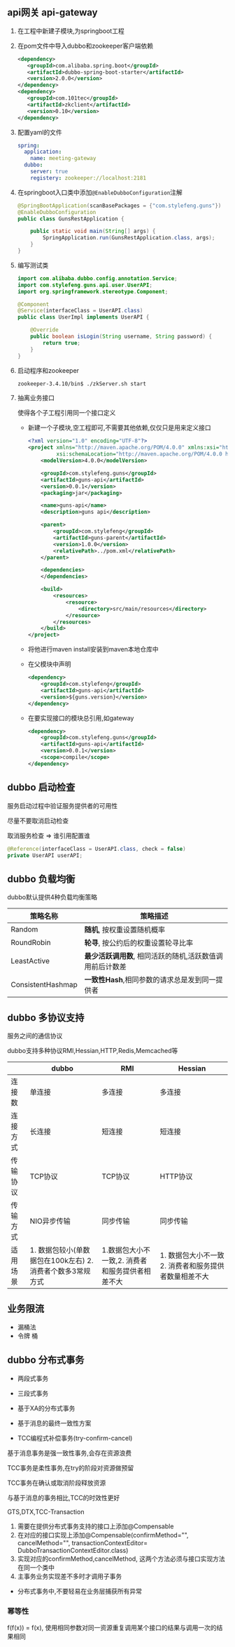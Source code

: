 ## api网关 api-gateway

1. 在工程中新建子模块,为springboot工程

2. 在pom文件中导入dubbo和zookeeper客户端依赖

   ```xml
   <dependency>
      <groupId>com.alibaba.spring.boot</groupId>
      <artifactId>dubbo-spring-boot-starter</artifactId>
      <version>2.0.0</version>
   </dependency>
   <dependency>
      <groupId>com.101tec</groupId>
      <artifactId>zkclient</artifactId>
      <version>0.10</version>
   </dependency>
   ```

3. 配置yaml的文件

   ```yaml
   spring:
     application:
       name: meeting-gateway
     dubbo:
       server: true
       registery: zookeeper://localhost:2181
   ```

4. 在springboot入口类中添加``@EnableDubboConfiguration``注解

   ```java
   @SpringBootApplication(scanBasePackages = {"com.stylefeng.guns"})
   @EnableDubboConfiguration
   public class GunsRestApplication {
   
       public static void main(String[] args) {
           SpringApplication.run(GunsRestApplication.class, args);
       }
   }
   ```

5. 编写测试类

   ```java
   import com.alibaba.dubbo.config.annotation.Service;
   import com.stylefeng.guns.api.user.UserAPI;
   import org.springframework.stereotype.Component;
   
   @Component
   @Service(interfaceClass = UserAPI.class)
   public class UserImpl implements UserAPI {
   
       @Override
       public boolean isLogin(String username, String password) {
           return true;
       }
   }
   ```

   

6. 启动程序和zookeeper

   ```bash
   zookeeper-3.4.10/bin$ ./zkServer.sh start
   ```

7. 抽离业务接口

   使得各个子工程引用同一个接口定义

   - 新建一个子模块,空工程即可,不需要其他依赖,仅仅只是用来定义接口

     ```xml
     <?xml version="1.0" encoding="UTF-8"?>
     <project xmlns="http://maven.apache.org/POM/4.0.0" xmlns:xsi="http://www.w3.org/2001/XMLSchema-instance"
              xsi:schemaLocation="http://maven.apache.org/POM/4.0.0 http://maven.apache.org/xsd/maven-4.0.0.xsd">
         <modelVersion>4.0.0</modelVersion>
     
         <groupId>com.stylefeng.guns</groupId>
         <artifactId>guns-api</artifactId>
         <version>0.0.1</version>
         <packaging>jar</packaging>
     
         <name>guns-api</name>
         <description>guns api</description>
     
         <parent>
             <groupId>com.stylefeng</groupId>
             <artifactId>guns-parent</artifactId>
             <version>1.0.0</version>
             <relativePath>../pom.xml</relativePath>
         </parent>
     
         <dependencies>
         </dependencies>
     
         <build>
             <resources>
                 <resource>
                     <directory>src/main/resources</directory>
                 </resource>
             </resources>
         </build>
     </project>
     ```

     

   - 将他进行maven install安装到maven本地仓库中

   - 在父模块中声明

     ```xml
     <dependency>
         <groupId>com.stylefeng</groupId>
         <artifactId>guns-api</artifactId>
         <version>${guns.version}</version>
     </dependency>
     ```

   - 在要实现接口的模块总引用,如gateway

     ```xml
     <dependency>
         <groupId>com.stylefeng.guns</groupId>
         <artifactId>guns-api</artifactId>
         <version>0.0.1</version>
         <scope>compile</scope>
     </dependency>
     ```





## dubbo 启动检查

服务启动过程中验证服务提供者的可用性

尽量不要取消启动检查

取消服务检查 => 谁引用配置谁

```java
@Reference(interfaceClass = UserAPI.class, check = false)
private UserAPI userAPI;
```



## dubbo 负载均衡

dubbo默认提供4种负载均衡策略



| 策略名称          | 策略描述                                                  |
| ----------------- | --------------------------------------------------------- |
| Random            | **随机**, 按权重设置随机概率                              |
| RoundRobin        | **轮寻**, 按公约后的权重设置轮寻比率                      |
| LeastActive       | **最少活跃调用数**, 相同活跃的随机,活跃数值调用前后计数差 |
| ConsistentHashmap | **一致性Hash**,相同参数的请求总是发到同一提供者           |



## dubbo 多协议支持

服务之间的通信协议

dubbo支持多种协议RMI,Hessian,HTTP,Redis,Memcached等

|          | dubbo                                                      | RMI                                              | Hessian                                               |
| -------- | ---------------------------------------------------------- | ------------------------------------------------ | ----------------------------------------------------- |
| 连接数   | 单连接                                                     | 多连接                                           | 多连接                                                |
| 连接方式 | 长连接                                                     | 短连接                                           | 短连接                                                |
| 传输协议 | TCP协议                                                    | TCP协议                                          | HTTP协议                                              |
| 传输方式 | NIO异步传输                                                | 同步传输                                         | 同步传输                                              |
| 适用场景 | 1. 数据包较小(单数据包在100k左右) 2. 消费者个数多3常规方式 | 1.数据包大小不一致,2. 消费者和服务提供者相差不大 | 1. 数据包大小不一致 2. 消费者和服务提供者数量相差不大 |



## 业务限流

- 漏桶法
- 令牌 桶

## dubbo 分布式事务

- 两段式事务

- 三段式事务

- 基于XA的分布式事务

- 基于消息的最终一致性方案

- TCC编程式补偿事务(try-confirm-cancel)

基于消息事务是强一致性事务,会存在资源浪费

TCC事务是柔性事务,在try的阶段对资源做预留

TCC事务在确认或取消阶段释放资源

与基于消息的事务相比,TCC的时效性更好

GTS,DTX,TCC-Transaction



1. 需要在提供分布式事务支持的接口上添加@Compensable
2. 在对应的接口实现上添加@Compensable(confirmMethod="", cancelMethod="", transactionContextEditor= DubboTransactionContextEditor.class)
3. 实现对应的confirmMethod,cancelMethod, 这两个方法必须与接口实现方法在同一个类中
4. 主事务业务实现差不多时才调用子事务



- 分布式事务中,不要轻易在业务层捕获所有异常

### 幂等性

f(f(x)) = f(x), 使用相同参数对同一资源重复调用某个接口的结果与调用一次的结果相同